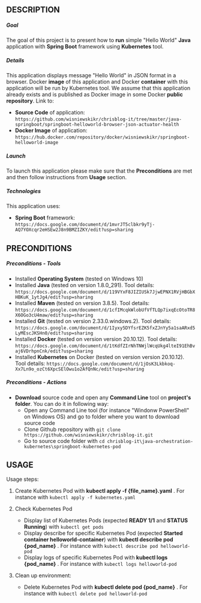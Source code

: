 DESCRIPTION
-----------

##### Goal
The goal of this project is to present how to **run** simple "Hello World" **Java** application with **Spring Boot** framework using **Kubernetes** tool. 


##### Details
This application displays message "Hello World" in JSON format in a browser. Docker **image** of this application and Docker **container** with this application will be run by Kubernetes tool. We assume that this application already exists and is published as Docker image in some Docker **public repository**. Link to:
* **Source Code** of application: `https://github.com/wisniewskikr/chrisblog-it/tree/master/java-springboot/springboot-helloworld-browser-json-actuator-health`
* **Docker Image** of application: `https://hub.docker.com/repository/docker/wisniewskikr/springboot-helloworld-image`

##### Launch
To launch this application please make sure that the **Preconditions** are met and then follow instructions from **Usage** section.

##### Technologies
This application uses:
* **Spring Boot** framework: `https://docs.google.com/document/d/1mvrJT5clbkr9yTj-AQ7YOXcqr2eHSEw2J8n9BMZIZKY/edit?usp=sharing`


PRECONDITIONS
-------------

##### Preconditions - Tools
* Installed **Operating System** (tested on Windows 10)
* Installed **Java** (tested on version 1.8.0_291). Tool details: `https://docs.google.com/document/d/119VYxF8JIZIUSk7JjwEPNX1RVjHBGbXHBKuK_1ytJg4/edit?usp=sharing`
* Installed **Maven** (tested on version 3.8.5). Tool details: `https://docs.google.com/document/d/1cfIMcqkWlobUfVfTLQp7ixqEcOtoTR8X6OGo3cU4maw/edit?usp=sharing`
* Installed **Git** (tested on version 2.33.0.windows.2). Tool details: `https://docs.google.com/document/d/1Iyxy5DYfsrEZK5fxZJnYy5a1saARxd5LyMEscJKSHn0/edit?usp=sharing`
* Installed **Docker** (tested on version version 20.10.12). Tool details: `https://docs.google.com/document/d/1tKdfZIrNhTNWjlWcqUkg4lteI91EhBvaj6VDrhpnCnk/edit?usp=sharing`
* Installed **Kubernetes** on Docker (tested on version version 20.10.12). Tool details: `https://docs.google.com/document/d/1jOsK3Lkbkoq-Xx7Ln9o_ozCt6XpcSElOwu1o2AfQnNc/edit?usp=sharing`

##### Preconditions - Actions
* **Download** source code and open any **Command Line** tool on **project's folder**. You can do it in following way:
    * Open any Command Line tool (for instance "Windonw PowerShell" on Windows OS) and go to folder where you want to download source code 
    * Clone Github repository with `git clone https://github.com/wisniewskikr/chrisblog-it.git`
    * Go to source code folder with `cd chrisblog-it\java-orchestration-kubernetes\springboot-kubernetes-pod`


USAGE
-----

Usage steps:
1. Create Kubernetes Pod with **kubectl apply -f {file_name}.yaml** . For instance with `kubectl apply -f kubernetes.yaml`
2. Check Kubernetes Pod

    * Display list of Kubernetes Pods (expected **READY 1/1** and **STATUS Running**) with `kubectl get pods`
    * Display describe for specific Kubernetes Pod (expected **Started container helloworld-container**) with **kubectl describe pod {pod_name}** . For instance with `kubectl describe pod helloworld-pod`
    * Display logs of specific Kubernetes Pod with **kubectl logs {pod_name}** . For instance with `kubectl logs helloworld-pod`
3. Clean up environment:

    * Delete Kubernetes Pod with **kubectl delete pod {pod_name}** . For instance with `kubectl delete pod helloworld-pod`